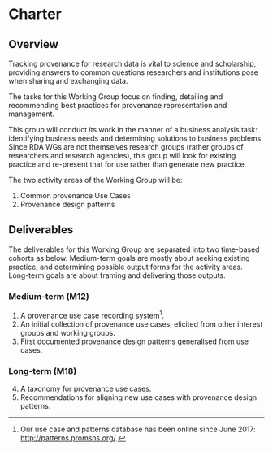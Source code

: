 # Charter

## Overview

Tracking provenance for research data is vital to science and scholarship, providing answers to common questions researchers and institutions pose when sharing and exchanging data.

The tasks for this Working Group focus on finding, detailing and recommending best practices for provenance representation and management.  

This group will conduct its work in the manner of a business analysis task: identifying business needs and determining solutions to business problems. Since RDA WGs are not themselves research groups (rather groups of researchers and research agencies), this group will look for existing practice and re-present that for use rather than generate new practice.

The two activity areas of the Working Group will be:

1. Common provenance Use Cases
2. Provenance design patterns

## Deliverables

The deliverables for this Working Group are separated into two time-based cohorts as below. Medium-term goals are mostly about seeking existing practice, and determining possible output forms for the activity areas. Long-term goals are about framing and delivering those outputs.

### Medium-term (M12)

1. A provenance use case recording system[^db]. 
2. An initial collection of provenance use cases, elicited from other interest groups and working groups.
3. First documented provenance design patterns generalised from use cases.

### Long-term (M18)

4. A taxonomy for provenance use cases.
5. Recommendations for aligning new use cases with provenance design patterns.


[^db]: Our use case and patterns database has been online since June 2017: <http://patterns.promsns.org/>.



